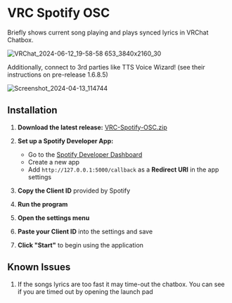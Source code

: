 # VRC Spotify OSC

Briefly shows current song playing and plays synced lyrics in VRChat Chatbox.

![VRChat_2024-06-12_19-58-58 653_3840x2160_30](https://github.com/BigAtomikku/VRC-Spotify-OSC/assets/51969732/d1a2b873-9154-4a92-8755-1746c58a23c6)

Additionally, connect to 3rd parties like TTS Voice Wizard! (see their instructions on pre-release 1.6.8.5)

![Screenshot_2024-04-13_114744](https://github.com/BigAtomikku/VRC-Spotify-OSC/assets/51969732/1cbd8c0f-fb3a-4698-aa34-6f6cd32d96e7)

## Installation

1. **Download the latest release:** [VRC-Spotify-OSC.zip](https://github.com/BigAtomikku/VRC-Spotify-OSC/releases/latest/download/VRC-Spotify-OSC.zip)

2. **Set up a Spotify Developer App:**  
   - Go to the [Spotify Developer Dashboard](https://developer.spotify.com/dashboard)
   - Create a new app
   - Add `http://127.0.0.1:5000/callback` as a **Redirect URI** in the app settings

3. **Copy the Client ID** provided by Spotify

4. **Run the program**

5. **Open the settings menu**

6. **Paste your Client ID** into the settings and save

7. **Click "Start"** to begin using the application

## Known Issues

1) If the songs lyrics are too fast it may time-out the chatbox. You can see if you are timed out by opening the launch pad
